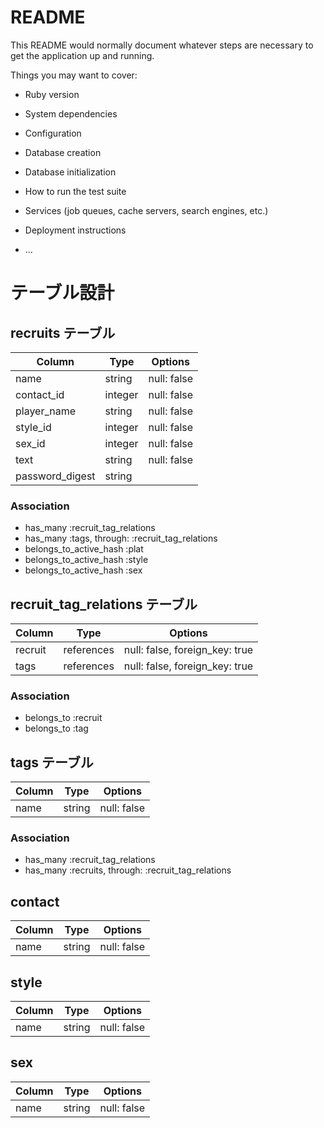 # README

This README would normally document whatever steps are necessary to get the
application up and running.

Things you may want to cover:

* Ruby version

* System dependencies

* Configuration

* Database creation

* Database initialization

* How to run the test suite

* Services (job queues, cache servers, search engines, etc.)

* Deployment instructions

* ...
# テーブル設計

## recruits テーブル

| Column          | Type       | Options     |
| --------------- | ---------- | ----------- |
| name            | string     | null: false |
| contact_id      | integer    | null: false |
| player_name     | string     | null: false |
| style_id        | integer    | null: false |
| sex_id          | integer    | null: false |
| text            | string     | null: false |
| password_digest | string     |             |

### Association

- has_many :recruit_tag_relations
- has_many :tags, through: :recruit_tag_relations
- belongs_to_active_hash :plat
- belongs_to_active_hash :style
- belongs_to_active_hash :sex

## recruit_tag_relations テーブル

| Column  | Type       | Options                        |
| ------  | ---------- | ------------------------------ |
| recruit | references | null: false, foreign_key: true |
| tags    | references | null: false, foreign_key: true |

### Association

- belongs_to :recruit
- belongs_to :tag

## tags テーブル
| Column | Type   | Options     |
| ------ | ------ | ----------- |
| name   | string | null: false |

### Association

- has_many :recruit_tag_relations
- has_many :recruits, through: :recruit_tag_relations

## contact

| Column   | Type   | Options     |
| -------- | ------ | ----------- |
| name     | string | null: false |

## style

| Column   | Type   | Options     |
| -------- | ------ | ----------- |
| name     | string | null: false |

## sex

| Column   | Type   | Options     |
| -------- | ------ | ----------- |
| name     | string | null: false |

